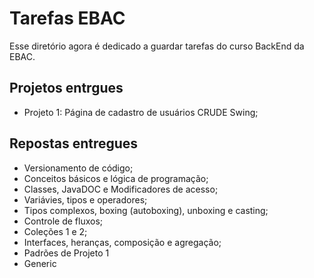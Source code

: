 # Tarefas EBAC
Esse diretório agora é dedicado a guardar tarefas do curso BackEnd da EBAC.

## Projetos entrgues

- Projeto 1: Página de cadastro de usuários CRUDE Swing;

## Repostas entregues

- Versionamento de código;
- Conceitos básicos e lógica de programação;
- Classes, JavaDOC e Modificadores de acesso;
- Variávies, tipos e operadores;
- Tipos complexos, boxing (autoboxing), unboxing e casting;
- Controle de fluxos;
- Coleções 1 e 2;
- Interfaces, heranças, composição e agregação;
- Padrões de Projeto 1
- Generic